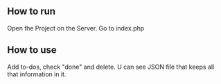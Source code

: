 ## How to run

Open the Project on the Server.
Go to index.php

## How to use

Add to-dos, check "done" and delete.
U can see JSON file that keeps all that information in it.
